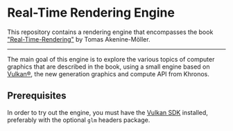 # Real-Time Rendering Engine

This repository contains a rendering engine that encompasses the
book ["Real-Time-Rendering"](https://www.realtimerendering.com) by Tomas Akenine-Möller.

---

The main goal of this engine is to explore the various topics of computer graphics that are described in the book, using
a small engine based on [Vulkan®](https://www.khronos.org/vulkan/), the new generation graphics and compute API from
Khronos.

## Prerequisites

In order to try out the engine, you must have the [Vulkan SDK](https://vulkan.lunarg.com) installed, preferably with the
optional `glm` headers
package.
